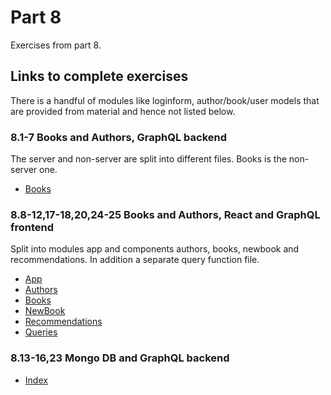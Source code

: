 # Part 8

Exercises from part 8.

## Links to complete exercises

There is a handful of modules like loginform, author/book/user models that are provided from material and hence not listed below.

### 8.1-7 Books and Authors, GraphQL backend
The server and non-server are split into different files. Books is the non-server one.
- [Books](https://github.com/rescawen/Fall2020Fullstack/blob/master/Part8/books-graphql/books.js)

### 8.8-12,17-18,20,24-25 Books and Authors, React and GraphQL frontend
Split into modules app and components authors, books, newbook and recommendations. In addition a separate query function file. 
- [App](https://github.com/rescawen/Fall2020Fullstack/blob/master/Part8/books-frontend/src/App.js)
- [Authors](https://github.com/rescawen/Fall2020Fullstack/blob/master/Part8/books-frontend/src/components/Authors.js)
- [Books](https://github.com/rescawen/Fall2020Fullstack/blob/master/Part8/books-frontend/src/components/Books.js)
- [NewBook](https://github.com/rescawen/Fall2020Fullstack/blob/master/Part8/books-frontend/src/components/NewBook.js)
- [Recommendations](https://github.com/rescawen/Fall2020Fullstack/blob/master/Part8/books-frontend/src/components/Recommendations.js)
- [Queries](https://github.com/rescawen/Fall2020Fullstack/blob/master/Part8/books-frontend/src/queries.js)

### 8.13-16,23 Mongo DB and GraphQL backend
- [Index](https://github.com/rescawen/Fall2020Fullstack/blob/master/Part8/books-graphql/index.js)
